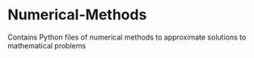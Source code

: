 # Numerical-Methods
Contains Python files of numerical methods to approximate solutions to mathematical problems
